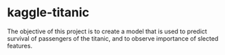 # kaggle-titanic
The objective of this project is to create a model that is used to predict survival of passengers of the titanic, and to observe importance of slected features.
